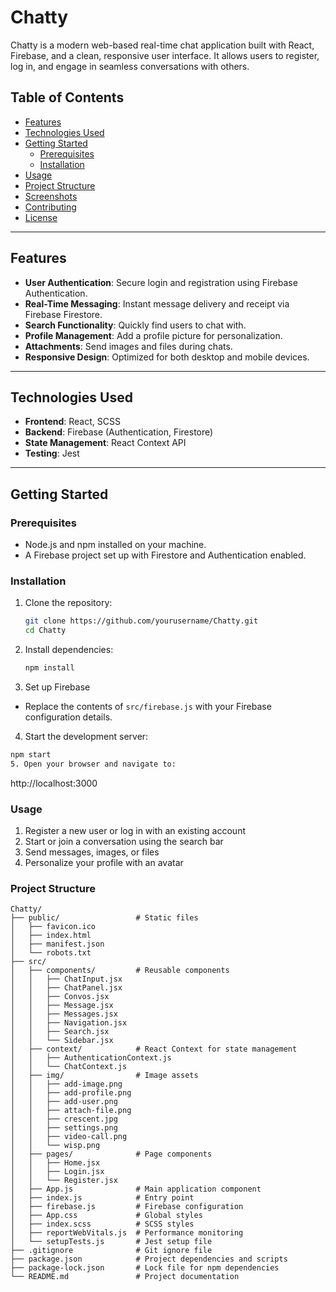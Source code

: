 # Chatty

Chatty is a modern web-based real-time chat application built with React, Firebase, and a clean, responsive user interface. It allows users to register, log in, and engage in seamless conversations with others.

## Table of Contents
- [Features](#features)
- [Technologies Used](#technologies-used)
- [Getting Started](#getting-started)
  - [Prerequisites](#prerequisites)
  - [Installation](#installation)
- [Usage](#usage)
- [Project Structure](#project-structure)
- [Screenshots](#screenshots)
- [Contributing](#contributing)
- [License](#license)

---

## Features
- **User Authentication**: Secure login and registration using Firebase Authentication.
- **Real-Time Messaging**: Instant message delivery and receipt via Firebase Firestore.
- **Search Functionality**: Quickly find users to chat with.
- **Profile Management**: Add a profile picture for personalization.
- **Attachments**: Send images and files during chats.
- **Responsive Design**: Optimized for both desktop and mobile devices.

---

## Technologies Used
- **Frontend**: React, SCSS
- **Backend**: Firebase (Authentication, Firestore)
- **State Management**: React Context API
- **Testing**: Jest

---

## Getting Started

### Prerequisites
- Node.js and npm installed on your machine.
- A Firebase project set up with Firestore and Authentication enabled.

### Installation

1. Clone the repository:
   ```bash
   git clone https://github.com/yourusername/Chatty.git
   cd Chatty

2. Install dependencies:
   ```bash
   npm install 
3. Set up Firebase
- Replace the contents of ```src/firebase.js``` with your Firebase configuration details.
4. Start the development server:
  ```bash
  npm start
5. Open your browser and navigate to:
  ```
  http://localhost:3000

### Usage
1. Register a new user or log in with an existing account
2. Start or join a conversation using the search bar
3. Send messages, images, or files
4. Personalize your profile with an avatar

### Project Structure
```
Chatty/
├── public/                 # Static files
│   ├── favicon.ico
│   ├── index.html
│   ├── manifest.json
│   └── robots.txt
├── src/
│   ├── components/         # Reusable components
│   │   ├── ChatInput.jsx
│   │   ├── ChatPanel.jsx
│   │   ├── Convos.jsx
│   │   ├── Message.jsx
│   │   ├── Messages.jsx
│   │   ├── Navigation.jsx
│   │   ├── Search.jsx
│   │   └── Sidebar.jsx
│   ├── context/            # React Context for state management
│   │   ├── AuthenticationContext.js
│   │   └── ChatContext.js
│   ├── img/                # Image assets
│   │   ├── add-image.png
│   │   ├── add-profile.png
│   │   ├── add-user.png
│   │   ├── attach-file.png
│   │   ├── crescent.jpg
│   │   ├── settings.png
│   │   ├── video-call.png
│   │   └── wisp.png
│   ├── pages/              # Page components
│   │   ├── Home.jsx
│   │   ├── Login.jsx
│   │   └── Register.jsx
│   ├── App.js              # Main application component
│   ├── index.js            # Entry point
│   ├── firebase.js         # Firebase configuration
│   ├── App.css             # Global styles
│   ├── index.scss          # SCSS styles
│   ├── reportWebVitals.js  # Performance monitoring
│   └── setupTests.js       # Jest setup file
├── .gitignore              # Git ignore file
├── package.json            # Project dependencies and scripts
├── package-lock.json       # Lock file for npm dependencies
└── README.md               # Project documentation

   
